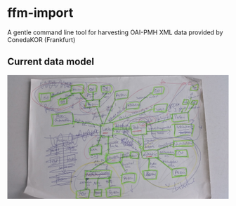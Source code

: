 # ffm-import
A gentle command line tool for harvesting OAI-PMH XML data provided by ConedaKOR (Frankfurt)  
  
## Current data model  
<img src="https://github.com/matana/ffm-import/blob/master/20170511_154237.jpg" alt="The chaos graph" />

